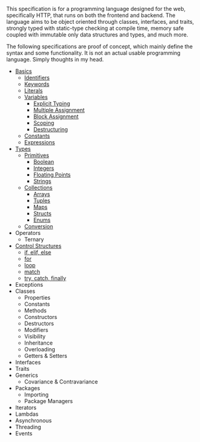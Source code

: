 This specification is for a programming language designed for the web, specifically HTTP, that runs on both the frontend and backend. The language aims to be object oriented through classes, interfaces, and traits, strongly typed with static-type checking at compile time, memory safe coupled with immutable only data structures and types, and much more.

The following specifications are proof of concept, which mainly define the syntax and some functionality. It is not an actual usable programming language. Simply thoughts in my head.

* [Basics](spec/basics.md)
    * [Identifiers](spec/basics.md#identifiers)
    * [Keywords](spec/basics.md#keywords)
    * [Literals](spec/basics.md#literals)
    * [Variables](spec/variables.md)
        * [Explicit Typing](spec/variables.md#explicit-typing)
        * [Multiple Assignment](spec/variables.md#multiple-assignment)
        * [Block Assignment](spec/variables.md#block-assignment)
        * [Scoping](spec/variables.md#scoping)
        * [Destructuring](spec/variables.md#destructuring)
    * [Constants](spec/basics.md#constants)
    * [Expressions](spec/basics.md#expressions)
* [Types](spec/types.md)
    * [Primitives](spec/types.md#primitives)
        * [Boolean](spec/types.md#boolean)
        * [Integers](spec/types.md#integers)
        * [Floating Points](spec/types.md#floating-points)
        * [Strings](spec/types.md#strings)
    * [Collections](spec/types.md#collections)
        * [Arrays](spec/types.md#arrays)
        * [Tuples](spec/types.md#tuples)
        * [Maps](spec/types.md#maps)
        * [Structs](spec/types.md#structs)
        * [Enums](spec/types.md#enums)
    * [Conversion](spec/types.md#conversion)
* Operators
    * Ternary
* [Control Structures](spec/control-structures.md)
    * [if, elif, else](spec/control-structures.md#if-elif-else)
    * [for](spec/control-structures.md#for)
    * [loop](spec/control-structures.md#loop)
    * [match](spec/control-structures.md#match)
    * [try, catch, finally](spec/control-structures.md#try-catch-finally)
* Exceptions
* Classes
    * Properties
    * Constants
    * Methods
    * Constructors
    * Destructors
    * Modifiers
    * Visibility
    * Inheritance
    * Overloading
    * Getters & Setters
* Interfaces
* Traits
* Generics
    * Covariance & Contravariance
* Packages
    * Importing
    * Package Managers
* Iterators
* Lambdas
* Asynchronous
* Threading
* Events
